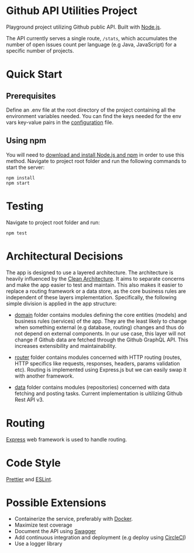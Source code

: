 # Github API Utilities Project

Playground project utilizing Github public API. Built with [Node.js](https://nodejs.org).

The API currently serves a single route, `/stats`, which accumulates the number of open issues count per language (e.g Java, JavaScript) for a specific number of projects.

# Quick Start

## Prerequisites

Define an .env file at the root directory of the project containing all the environment variables needed. You can find the keys needed for the env vars key-value pairs in the [configuration](https://github.com/ieronimakisp/Futurice-private/tree/master/src/config) file.

## Using npm

You will need to [download and install Node.js and npm](https://nodejs.org/en/download/) in order to use this method. Navigate to project root folder and run the following commands to start the server:

```
npm install
npm start
```

# Testing

Navigate to project root folder and run:

```
npm test
```

# Architectural Decisions

The app is designed to use a layered architecture. The architecture is heavily influenced by the [Clean Architecture](http://blog.cleancoder.com/uncle-bob/2012/08/13/the-clean-architecture.html). It aims to separate concerns and make the app easier to test and maintain. This also makes it easier to replace a routing framework or a data store, as the core business rules are independent of these layers implementation. Specifically, the following simple division is applied in the app structure:

- [domain](https://github.com/ieronimakisp/Futurice-private/tree/master/src/domain) folder contains modules defining the core entities (models) and business rules (services) of the app. They are the least likely to change when something external (e.g database, routing) changes and thus do not depend on external components. In our use case, this layer will not change if Github data are fetched through the Github GraphQL API. This increases extensibility and maintainability.

- [router](https://github.com/ieronimakisp/Futurice-private/tree/master/src/router) folder contains modules concerned with HTTP routing (routes, HTTP specifics like requests, responses, headers, params validation etc). Routing is implemented using Express.js but we can easily swap it with another framework.

- [data](https://github.com/ieronimakisp/Futurice-private/tree/master/src/data) folder contains modules (repositories) concerned with data fetching and posting tasks. Current implementation is uitilizing Github Rest API v3.

# Routing

[Express](https://expressjs.com/) web framework is used to handle routing.

# Code Style

[Prettier](https://prettier.io/) and [ESLint](https://eslint.org/).

# Possible Extensions

- Containerize the service, preferably with [Docker](https://www.docker.com/).
- Maximize test coverage
- Document the API using [Swagger](https://swagger.io/)
- Add continuous integration and deployment (e.g deploy using [CircleCI](https://circleci.com/))
- Use a logger library
